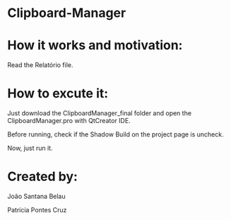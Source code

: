 # Clipboard-Manager

# How it works and motivation:

Read the Relatório file.

# How to excute it:

Just download the ClipboardManager_final folder and open the ClipboardManager.pro with 
QtCreator IDE.

Before running, check if the Shadow Build on the project page is uncheck.

Now, just run it.

# Created by:
João Santana Belau

Patrícia Pontes Cruz
